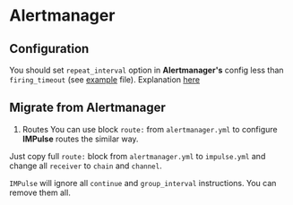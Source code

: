 # Alertmanager

## Configuration

You should set `repeat_interval` option in **Alertmanager's** config less than `firing_timeout` (see [example](https://github.com/DiTsi/impulse/blob/develop/impulse.yml.default) file). Explanation [here](theory.md)

## Migrate from Alertmanager

1. Routes
You can use block `route:` from `alertmanager.yml` to configure **IMPulse** routes the similar way.

Just copy full `route:` block from `alertmanager.yml` to `impulse.yml` and change all `receiver` to `chain` and `channel`.

`IMPulse` will ignore all `continue` and `group_interval` instructions. You can remove them all.
